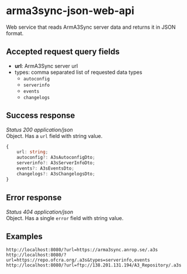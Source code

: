 # arma3sync-json-web-api
Web service that reads ArmA3Sync server data and returns it in JSON format.

## Accepted request query fields
* **url**: ArmA3Sync server url
* types: comma separated list of requested data types
  - `autoconfig`
  - `serverinfo`
  - `events`
  - `changelogs`

## Success response
_Status 200 application/json_  
Object. Has a `url` field with string value.
```ts
{
    url: string;
    autoconfig?: A3sAutoconfigDto;
    serverinfo?: A3sServerInfoDto;
    events?: A3sEventsDto;
    changelogs?: A3sChangelogsDto;
}
```

## Error response
_Status 404 application/json_  
Object. Has a single `error` field with string value.

## Examples
```
http://localhost:8080/?url=https://arma3sync.anrop.se/.a3s
http://localhost:8080/?url=https://repo.ofcra.org/.a3s&types=serverinfo,events
http://localhost:8080/?url=ftp://138.201.131.194/A3_Repository/.a3s
```

